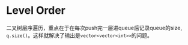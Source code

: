 # Level Order
二叉树层序遍历，重点在于在每次push完一层进queue后记录queue的size, `q.size()`。这样就解决了输出是`vector<vector<int>>`的问题。
